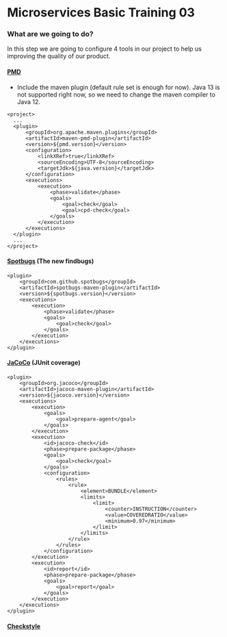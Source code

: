 # Microservices Basic Training 03

### What are we going to do?
In this step we are going to configure 4 tools in our project to help us improving the quality of our product.

#### [PMD](https://pmd.github.io/)

- Include the maven plugin (default rule set is enough for now). Java 13 is not supported right now, so we need to change the maven compiler to Java 12.
```
<project>
  ...
  <plugin>
      <groupId>org.apache.maven.plugins</groupId>
      <artifactId>maven-pmd-plugin</artifactId>
      <version>${pmd.version}</version>
      <configuration>
          <linkXRef>true</linkXRef>
          <sourceEncoding>UTF-8</sourceEncoding>
          <targetJdk>${java.version}</targetJdk>
      </configuration>
      <executions>
          <execution>
              <phase>validate</phase>
              <goals>
                  <goal>check</goal>
                  <goal>cpd-check</goal>
              </goals>
          </execution>
      </executions>
  </plugin>
  ...
</project>
``` 

#### [Spotbugs](https://spotbugs.readthedocs.io/) (The new findbugs)
```
<plugin>
    <groupId>com.github.spotbugs</groupId>
    <artifactId>spotbugs-maven-plugin</artifactId>
    <version>${spotbugs.version}</version>
    <executions>
        <execution>
            <phase>validate</phase>
            <goals>
                <goal>check</goal>
            </goals>
        </execution>
    </executions>
</plugin>
```

#### [JaCoCo](https://www.eclemma.org/jacoco/) (JUnit coverage)
```
<plugin>
    <groupId>org.jacoco</groupId>
    <artifactId>jacoco-maven-plugin</artifactId>
    <version>${jacoco.version}</version>
    <executions>
        <execution>
            <goals>
                <goal>prepare-agent</goal>
            </goals>
        </execution>
        <execution>
            <id>jacoco-check</id>
            <phase>prepare-package</phase>
            <goals>
                <goal>check</goal>
            </goals>
            <configuration>
                <rules>
                    <rule>
                        <element>BUNDLE</element>
                        <limits>
                            <limit>
                                <counter>INSTRUCTION</counter>
                                <value>COVEREDRATIO</value>
                                <minimum>0.97</minimum>
                            </limit>
                        </limits>
                    </rule>
                </rules>
            </configuration>
        </execution>
        <execution>
            <id>report</id>
            <phase>prepare-package</phase>
            <goals>
                <goal>report</goal>
            </goals>
        </execution>
    </executions>
</plugin>
```

#### [Checkstyle](https://pmd.github.io/)

